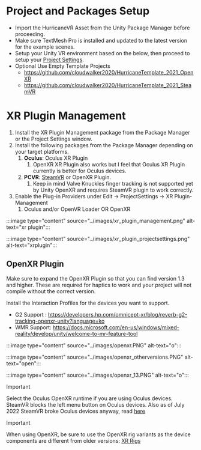 # Project and Packages Setup

- Import the HurricaneVR Asset from the Unity Package Manager before proceeding.
- Make sure TextMesh Pro is installed and updated to the latest version for the example scenes. 
- Setup your Unity VR environment based on the below, then proceed to setup your [Project Settings](setup_project.md#project-setup).
- Optional Use Empty Template Projects
    - https://github.com/cloudwalker2020/HurricaneTemplate_2021_OpenXR
    - https://github.com/cloudwalker2020/HurricaneTemplate_2021_SteamVR

# XR Plugin Management

1. Install the XR Plugin Management package from the Package Manager or the Project Settings window.
1. Install the following packages from the Package Manager depending on your target platforms.
    1. **Oculus**: Oculus XR Plugin
        1. OpenXR XR Plugin also works but I feel that Oculus XR Plugin currently is better for Oculus devices.
    1. **PCVR**: [SteamVR](setup_steamvr.md#steamvr) or OpenXR Plugin.
        1. Keep in mind Valve Knuckles finger tracking is not supported yet by Unity OpenXR and requires SteamVR plugin to work correctly.
1. Enable the Plug-in Providers under Edit -> ProjectSettings -> XR Plugin-Management
    1. Oculus and/or OpenVR Loader OR OpenXR

:::image type="content" source="../images/xr_plugin_management.png" alt-text="xr plugin":::

:::image type="content" source="../images/xr_plugin_projectsettings.png" alt-text="xrplugin":::

## OpenXR Plugin 

Make sure to expand the OpenXR Plugin so that you can find version 1.3 and higher. These are required for haptics to work and your project will not compile without the correct version.

Install the Interaction Profiles for the devices you want to support.

- G2 Support : https://developers.hp.com/omnicept-xr/blog/reverb-g2-tracking-openxr-unity?language=ko
- WMR Support: https://docs.microsoft.com/en-us/windows/mixed-reality/develop/unity/welcome-to-mr-feature-tool

:::image type="content" source="../images/openxr.PNG" alt-text="o":::

:::image type="content" source="../images/openxr_otherversions.PNG" alt-text="open":::

:::image type="content" source="../images/openxr_13.PNG" alt-text="o":::

> [!IMPORTANT]
> Select the Oculus OpenXR runtime if you are using Oculus devices. SteamVR blocks the left menu button on Oculus devices.
> Also as of July 2022 SteamVR broke Oculus devices anyway, read [here](https://forum.unity.com/threads/primary-button-on-quest-2-controllers-never-returns-true-when-pressed.1294833/#post-8214897)

> [!IMPORTANT]
> When using OpenXR, be sure to use the OpenXR rig variants as the device components are different from older versions: [XR Rigs](scenesetup.md#xr-rigs)